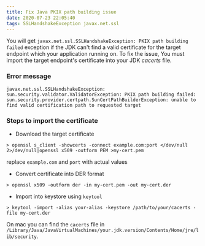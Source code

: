 ```yaml
---
title: Fix Java PKIX path building issue
date: 2020-07-23 22:05:40
tags: SSLHandshakeException javax.net.ssl
---
```


You will get ```javax.net.ssl.SSLHandshakeException: PKIX path building failed``` exception if the JDK can't find a valid certificate for the target endpoint which your application running on.
To fix the issue, You must import the target endpoint's certificate into your JDK *cacerts* file.

### Error message
```
javax.net.ssl.SSLHandshakeException: sun.security.validator.ValidatorException: PKIX path building failed: sun.security.provider.certpath.SunCertPathBuilderException: unable to find valid certification path to requested target
```

### Steps to import the certificate

- Download the target certificate
```shell script
> openssl s_client -showcerts -connect example.com:port </dev/null 2>/dev/null|openssl x509 -outform PEM >my-cert.pem
```
replace ```example.com``` and ```port``` with actual values

- Convert certificate into DER format
```shell script
> openssl x509 -outform der -in my-cert.pem -out my-cert.der
```

- Import into keystore using ```keytool```
```shell script
> keytool -import -alias your-alias -keystore /path/to/your/cacerts -file my-cert.der
```

On mac you can find the ```cacerts``` file in ```/Library/Java/JavaVirtualMachines/your.jdk.version/Contents/Home/jre/lib/security```.